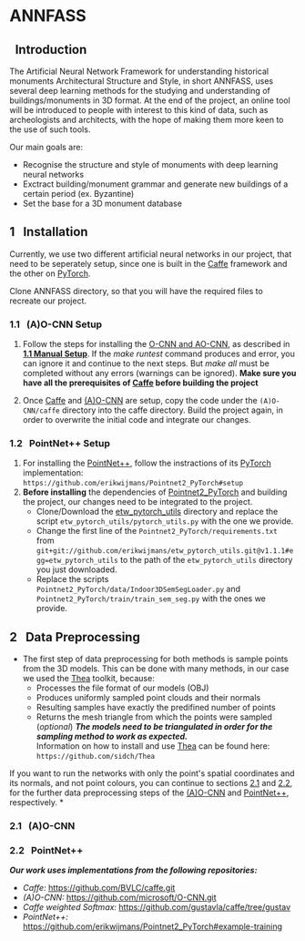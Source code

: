 # ANNFASS

## &nbsp; Introduction

The Artificial Neural Network Framework for understanding historical monuments Architectural Structure and Style, in short ANNFASS, uses several deep learning methods for the studying and understanding of buildings/monuments in 3D format. At the end of the project, an online tool will be introduced to people with interest to this kind of data, such as archeologists and architects, with the hope of making them more keen to the use of such tools.

Our main goals are:
- Recognise the structure and style of monuments with deep learning neural networks
- Exctract building/monument grammar and generate new buildings of a certain period (ex. Byzantine)
- Set the base for a 3D monument database

## 1 &nbsp; Installation
Currently, we use two different artificial neural networks in our project, that need to be seperately setup, since one is built in the [Caffe](https://github.com/BVLC/caffe) framework and the other on [PyTorch](https://pytorch.org/).

Clone ANNFASS directory, so that you will have the required files to recreate our project.

### 1.1 &nbsp; (A)O-CNN Setup
1. Follow the steps for installing the [O-CNN and AO-CNN](https://github.com/microsoft/O-CNN), as described in [**1.1 Manual Setup**](https://github.com/microsoft/O-CNN#11--manual-setup). If the *make runtest* command produces and error, you can ignore it and continue to the next steps. But *make all* must be completed without any errors (warnings can be ignored). **Make sure you have all the prerequisites of [Caffe](https://github.com/BVLC/caffe) before building the project**

2. Once [Caffe](https://github.com/BVLC/caffe) and [(A)O-CNN](https://github.com/microsoft/O-CNN) are setup, copy the code under the `(A)O-CNN/caffe` directory into the caffe directory. Build the project again, in order to overwrite the initial code and integrate our changes.

### 1.2 &nbsp; PointNet++ Setup
1. For installing the [PointNet++](https://github.com/charlesq34/pointnet2), follow the instractions of its [PyTorch](https://pytorch.org/) implementation: `https://github.com/erikwijmans/Pointnet2_PyTorch#setup`
2. **Before installing** the dependencies of [Pointnet2_PyTorch](https://github.com/erikwijmans/Pointnet2_PyTorch) and building the project, our changes need to be integrated to the project.
   - Clone/Download the [etw_pytorch_utils](https://github.com/erikwijmans/etw_pytorch_utils) directory and replace the script `etw_pytorch_utils/pytorch_utils.py` with the one we provide.
   - Change the first line of the `Pointnet2_PyTorch/requirements.txt` from `git+git://github.com/erikwijmans/etw_pytorch_utils.git@v1.1.1#egg=etw_pytorch_utils` to the path of the `etw_pytorch_utils` directory you just downloaded.
   - Replace the scripts `Pointnet2_PyTorch/data/Indoor3DSemSegLoader.py` and `Pointnet2_PyTorch/train/train_sem_seg.py` with the ones we provide.
## 2 &nbsp; Data Preprocessing
* The first step of data preprocessing for both methods is sample points from the 3D models. This can be done with many methods, in our case we used the [Thea](https://github.com/sidch/Thea) toolkit, because:
   - Processes the file format of our models (OBJ)
   - Produces uniformly sampled point clouds and their normals
   - Resulting samples have exactly the predifined number of points
   - Returns the mesh triangle from which the points were sampled (_optional_)
***The models need to be triangulated in order for the sampling method to work as expected.***   
Information on how to install and use [Thea](https://github.com/sidch/Thea) can be found here: `https://github.com/sidch/Thea`

If you want to run the networks with only the point's spatial coordinates and its normals, and not point colours, you can continue to sections [2.1](https://github.com/migari01/ANNFASS###21--aocnn) and [2.2](https://github.com/migari01/ANNFASS###22--pointnet++), for the further data preprocessing steps of the [(A)O-CNN](https://github.com/microsoft/O-CNN) and [PointNet++](https://github.com/charlesq34/pointnet2), respectively.
*
### 2.1 &nbsp; (A)O-CNN
### 2.2 &nbsp; PointNet++
***Our work uses implementations from the following repositories:***

* _Caffe:_ https://github.com/BVLC/caffe.git
* _(A)O-CNN:_ https://github.com/microsoft/O-CNN.git
* _Caffe weighted Softmax:_ https://github.com/gustavla/caffe/tree/gustav
* _PointNet++:_ https://github.com/erikwijmans/Pointnet2_PyTorch#example-training

